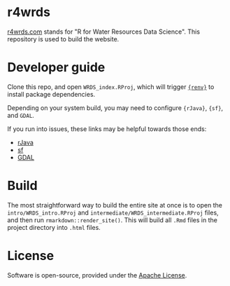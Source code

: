 # r4wrds

[r4wrds.com](r4wrds.com) stands for "R for Water Resources Data Science". This repository is used to build the website.  


# Developer guide

Clone this repo, and open `WRDS_index.RProj`, which will trigger [`{renv}`](https://rstudio.github.io/renv/articles/collaborating.html) to install package dependencies. 

Depending on your system build, you may need to configure `{rJava}`, `{sf}`, and `GDAL`. 

If you run into issues, these links may be helpful towards those ends:

* [rJava](https://github.com/rstudio/rstudio/issues/2254#issuecomment-418830716)
* [sf](https://r-spatial.github.io/sf/#installing)
* [GDAL](https://r-spatial.github.io/sf/#macos)


# Build

The most straightforward way to build the entire site at once is to open the `intro/WRDS_intro.RProj` and `intermediate/WRDS_intermediate.RProj` files, and then run `rmarkdown::render_site()`. This will build all `.Rmd` files in the project directory into `.html` files. 

# License

Software is open-source, provided under the [Apache License](https://www.apache.org/licenses/LICENSE-2.0).
